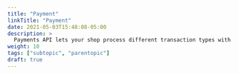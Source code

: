 ```yaml
---
title: "Payment"
linkTitle: "Payment"
date: 2021-05-03T15:48:08-05:00
description: >
  Payments API lets your shop process different transaction types with multiple payment methods.
weight: 10
tags: ["subtopic", "parentopic"]
draft: true
---
```



